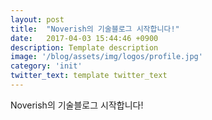 ```yaml
---
layout: post
title:  "Noverish의 기술블로그 시작합니다!"
date:   2017-04-03 15:44:46 +0900
description: Template description
image: '/blog/assets/img/logos/profile.jpg'
category: 'init'
twitter_text: template twitter_text
---
```


Noverish의 기술블로그 시작합니다!
